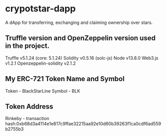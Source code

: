 # crypotstar-dapp
A dApp for transferring, exchanging and claiming ownership over stars.

## Truffle version and OpenZeppelin version used in the project.

Truffle v5.1.24 (core: 5.1.24)
Solidity v0.5.16 (solc-js)
Node v13.8.0
Web3.js v1.2.1
Openzeppelin-solidity v2.1.2

## My ERC-721 Token Name and Symbol
Token - BlackStarLine 
Symbol - BLK

## Token Address
Rinkeby - transaction hash:0xb68d3a4114e1e817c9ffae32215aa92e10d60b39263f1ca0cdf6ad559b2755b3

